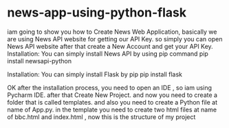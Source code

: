 # news-app-using-python-flask
iam going to show you how to Create News Web Application, basically we are using News API website for getting our API Key. so simply you can open News API website after that create a New Account and get your API Key. 
Installation:
You can simply install News API by using pip command
          pip install newsapi-python
          
Installation:
You can simply install Flask by pip
pip install flask
 
OK after the installation process, you need to open an IDE , so iam using Pycharm IDE. after that Create New Project. and now you need to create a folder that is called templates. and also you need to create a Python file at name of App.py. in the template you need to create two html files at name of bbc.html and index.html , now this is the structure of my project
